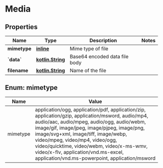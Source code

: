 # Media

## Properties
Name | Type | Description | Notes
------------ | ------------- | ------------- | -------------
**mimetype** | [**inline**](#MimetypeEnum) | Mime type of file | 
**&#x60;data&#x60;** | [**kotlin.String**](.md) | Base64 encoded data file body | 
**filename** | [**kotlin.String**](.md) | Name of the file | 

<a name="MimetypeEnum"></a>
## Enum: mimetype
Name | Value
---- | -----
mimetype | application/ogg, application/pdf, application/zip, application/gzip, application/msword, audio/mp4, audio/aac, audio/mpeg, audio/ogg, audio/webm, image/gif, image/jpeg, image/pjpeg, image/png, image/svg+xml, image/tiff, image/webp, video/mpeg, video/mp4, video/ogg, video/quicktime, video/webm, video/x-ms-wmv, video/x-flv, application/vnd.ms-excel, application/vnd.ms-powerpoint, application/msword
